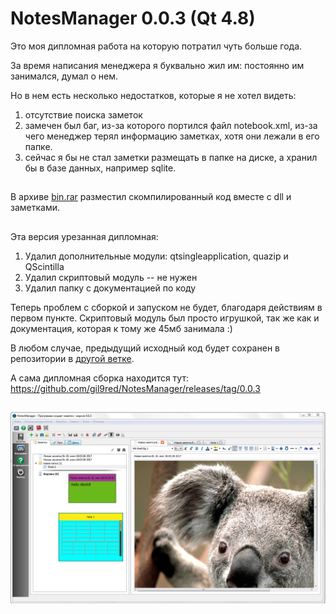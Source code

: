 NotesManager 0.0.3 (Qt 4.8)
============

Это моя дипломная работа на которую потратил чуть больше года.

За время написания менеджера я буквально жил им: постоянно им занимался, думал о нем.

Но в нем есть несколько недостатков, которые я не хотел видеть:
1. отсутствие поиска заметок
2. замечен был баг, из-за которого портился файл notebook.xml, из-за чего менеджер терял информацию заметках, хотя они лежали в его папке.
3. сейчас я бы не стал заметки размещать в папке на диске, а хранил бы в базе данных, например sqlite.

##

В архиве [bin.rar](bin.rar) разместил скомпилированный код вместе с dll и заметками.

##

Эта версия урезанная дипломная:
1. Удалил дополнительные модули: qtsingleapplication, quazip и QScintilla
2. Удалил скриптовый модуль -- не нужен
3. Удалил папку с документацией по коду

Теперь проблем с сборкой и запуском не будет, благодаря действиям в первом пункте.
Скриптовый модуль был просто игрушкой, так же как и документация, которая к тому же 45мб занимала :)

В любом случае, предыдущий исходный код будет сохранен в репозитории в [другой ветке](https://github.com/gil9red/NotesManager/tree/old_master).

А сама дипломная сборка находится тут: https://github.com/gil9red/NotesManager/releases/tag/0.0.3


##

![](screenshot.png)
